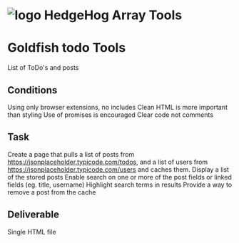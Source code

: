 # ![logo](https://raw.githubusercontent.com/me5h/hedgehog-array-tools/master/hedgehog.png) HedgeHog Array Tools

# Goldfish todo Tools
List of ToDo's and posts

## Conditions
Using only browser extensions, no includes
Clean HTML is more important than styling
Use of promises is encouraged
Clear code not comments

## Task
Create a page that pulls a list of posts from https://jsonplaceholder.typicode.com/todos, and a list of users
from https://jsonplaceholder.typicode.com/users and caches them.
Display a list of the stored posts
Enable search on one or more of the post fields or linked fields (eg. title, username)
Highlight search terms in results
Provide a way to remove a post from the cache

## Deliverable
Single HTML file
